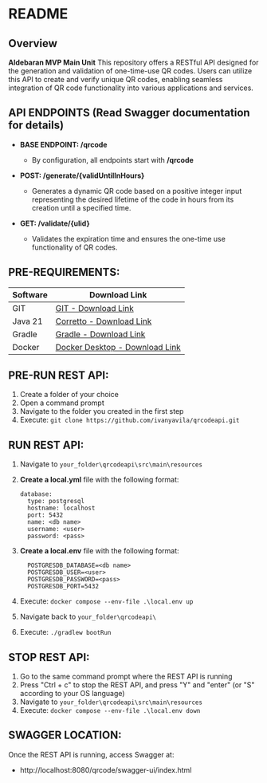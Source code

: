 # README

## Overview

**Aldebaran MVP Main Unit**
This repository offers a RESTful API designed for the generation and validation of one-time-use QR codes. Users can utilize this API to create and verify unique QR codes, enabling seamless integration of QR code functionality into various applications and services.

## API ENDPOINTS (Read Swagger documentation for details)

- **BASE ENDPOINT: /qrcode**
  - By configuration, all endpoints start with **/qrcode**

- **POST: /generate/{validUntilInHours}**
  - Generates a dynamic QR code based on a positive integer input representing the desired lifetime of the code in hours from its creation until a specified time.
  
- **GET: /validate/{ulid}**
  - Validates the expiration time and ensures the one-time use functionality of QR codes.

## PRE-REQUIREMENTS:
| Software | Download Link |
| ---- | ---- |
| GIT | [GIT - Download Link](https://git-scm.com/downloads) |
| Java 21 | [Corretto - Download Link](https://docs.aws.amazon.com/corretto/latest/corretto-21-ug/downloads-list.html) |
| Gradle | [Gradle - Download Link](https://gradle.org/install/) |
| Docker | [Docker Desktop - Download Link](https://www.docker.com/products/docker-desktop/) |

## PRE-RUN REST API:

1. Create a folder of your choice
2. Open a command prompt
3. Navigate to the folder you created in the first step
4. Execute: `git clone https://github.com/ivanyavila/qrcodeapi.git`

## RUN REST API:

1. Navigate to `your_folder\qrcodeapi\src\main\resources`
2. **Create a local.yml** file with the following format:

      ```
      database:
        type: postgresql
        hostname: localhost
        port: 5432
        name: <db name>
        username: <user>
        password: <pass>
      ```

4. **Create a local.env** file with the following format:

      ```
        POSTGRESDB_DATABASE=<db name>
        POSTGRESDB_USER=<user>
        POSTGRESDB_PASSWORD=<pass>
        POSTGRESDB_PORT=5432
      ```

5. Execute: `docker compose --env-file .\local.env up`
6. Navigate back to `your_folder\qrcodeapi\`
7. Execute: `./gradlew bootRun`

## STOP REST API:

1. Go to the same command prompt where the REST API is running
2. Press "Ctrl + c" to stop the REST API, and press "Y" and "enter" (or "S" according to your OS language)
3. Navigate to `your_folder\qrcodeapi\src\main\resources`
4. Execute: `docker compose --env-file .\local.env down`

## SWAGGER LOCATION:
Once the REST API is running, access Swagger at:
- http://localhost:8080/qrcode/swagger-ui/index.html
